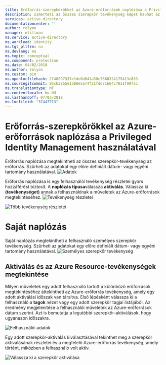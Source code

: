 ```yaml
---
title: Erőforrás-szerepkörökkel az Azure-erőforrások naplózása a Privileged Identity Management használatával |} A Microsoft Docs
description: Ismerteti az összes szerepkör tevékenység képet kaphat az egy adott erőforráshoz.
services: active-directory
documentationcenter: ''
author: rolyon
manager: mtillman
ms.service: active-directory
ms.workload: identity
ms.tgt_pltfrm: na
ms.devlang: na
ms.topic: conceptual
ms.component: protection
ms.date: 04/02/2018
ms.author: rolyon
ms.custom: pim
ms.openlocfilehash: 2740297337e1de0d041a80c7860324175413c833
ms.sourcegitcommit: 86cb3855e1368e5a74f21fdd71684c78a1f907ac
ms.translationtype: MT
ms.contentlocale: hu-HU
ms.lasthandoff: 07/03/2018
ms.locfileid: "37447713"
---
```

# <a name="audit-resource-roles-for-azure-resources-by-using-privileged-identity-management"></a>Erőforrás-szerepkörökkel az Azure-erőforrások naplózása a Privileged Identity Management használatával 

Erőforrás naplózása megtekintheti az összes szerepkör-tevékenység az erőforrás. Szűrheti az adatokat egy előre definiált dátum- vagy egyéni tartomány használatával.
![Adatok](media/azure-pim-resource-rbac/rbac-resource-audit.png)

Erőforrás naplózása is egy felhasználói tevékenység részletei gyors hozzáférést biztosít. A **naplózás típusa**válassza **aktiválás**. Válassza ki **(tevékenységet)** annak a felhasználónak a műveletek az Azure-erőforrások megtekintéséhez.
![Tevékenység részletei](media/azure-pim-resource-rbac/rbac-audit-activity.png)

![Több tevékenység részletei](media/azure-pim-resource-rbac/rbac-audit-activity-details.png)

# <a name="my-audit"></a>Saját naplózás

Saját naplózás megtekintheti a felhasználó személyes szerepkör tevékenység. Szűrheti az adatokat egy előre definiált dátum- vagy egyéni tartomány használatával.
![Személyes szerepkör tevékenység](media/azure-pim-resource-rbac/my-audit-time.png)

## <a name="view-activation-and-azure-resource-activity"></a>Aktiválás és az Azure Resource-tevékenységek megtekintése

Milyen műveletek egy adott felhasználó tartott a különböző erőforrások megtekintéséhez áttekintheti az Azure-erőforrás tevékenység, amely egy adott aktiválási időszak van társítva. Első lépésként válassza ki a felhasználó a **tagok** nézet vagy egy adott szerepkör tagjai listájából. Az eredmény megjelenítése a felhasználói műveletek az Azure-erőforrások dátum szerint. Azt is bemutatja a legutóbbi szerepkör-aktiválások, hogy ugyanazon időszakra.

![Felhasználói adatok](media/azure-pim-resource-rbac/rbac-user-details.png)

Egy adott szerepkör-aktiválás kiválasztásával tekinthet meg a szerepkör aktiválásának részletei és a megfelelő Azure-erőforrás tevékenység, amely történt, miközben a felhasználó volt aktív.

![Válassza ki a szerepkör aktiválása](media/azure-pim-resource-rbac/rbac-user-resource-activity.png)

